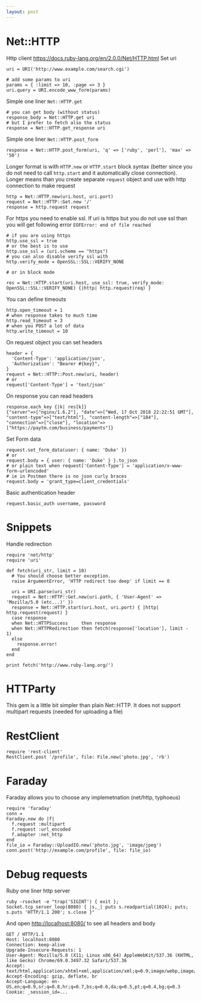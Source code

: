 ```yaml
---
layout: post
---
```


# Net::HTTP

Http client https://docs.ruby-lang.org/en/2.0.0/Net/HTTP.html
Set uri

~~~
uri = URI('http://www.example.com/search.cgi')

# add some params to uri
params = { :limit => 10, :page => 3 }
uri.query = URI.encode_www_form(params)
~~~

Simple one liner `Net::HTTP.get`

~~~
# you can get body (without status)
response_body = Net::HTTP.get uri
# but I prefer to fetch also the status
response = Net::HTTP.get_response uri
~~~

Simple one liner `Net::HTTP.post_form`

~~~
response = Net::HTTP.post_form(uri, 'q' => ['ruby', 'perl'], 'max' => '50')
~~~

Longer format is with `HTTP.new` or `HTTP.start` block syntax (better since you
do not need to call `http.start` and it automatically close connection). Longer
means than you create separate `request` object and use with http connection to
make request

~~~
http = Net::HTTP.new(uri.host, uri.port)
request = Net::HTTP::Get.new '/'
response = http.request request
~~~

For https you need to enable ssl. If uri is https but you do not use ssl than
you will get following error `EOFError: end of file reached`

~~~
# if you are using https
http.use_ssl = true
# or the best is to use
http.use_ssl = (uri.scheme == "https")
# you can also disable verify ssl with
http.verify_mode = OpenSSL::SSL::VERIFY_NONE

# or in block mode

res = Net::HTTP.start(uri.host, use_ssl: true, verify_mode: OpenSSL::SSL::VERIFY_NONE) {|http| http.request(req) }
~~~

You can define timeouts

~~~
http.open_timeout = 1
# when response takes to much time
http.read_timeout = 3
# when you POST a lot of data
http.write_timeout = 10
~~~

On request object you can set headers

~~~
header = {
  'Content-Type': 'application/json',
  'Authorization': "Bearer #{key}",
}
request = Net::HTTP::Post.new(uri, header)
# or
request['Content-Type'] = 'text/json'
~~~

On response you can read headers

~~~
response.each_key {|k| res[k]}
{"server"=>["nginx/1.6.2"], "date"=>["Wed, 17 Oct 2018 22:22:51 GMT"], "content-type"=>["text/html"], "content-length"=>["184"], "connection"=>["close"], "location"=>["https://paytm.com/business/payments"]}
~~~

Set Form data

~~~
request.set_form_data(user: { name: 'Duke' })
# or
request.body = { user: { name: 'Duke' } }.to_json
# or plain text when request['Content-Type'] = 'application/x-www-form-urlencoded'
# ie in Postman there is no json curly braces
request.body = 'grant_type=client_credentials'
~~~

Basic authentication header

~~~
request.basic_auth username, password
~~~

# Snippets

Handle redirection

~~~
require 'net/http'
require 'uri'

def fetch(uri_str, limit = 10)
  # You should choose better exception.
  raise ArgumentError, 'HTTP redirect too deep' if limit == 0

  uri = URI.parse(uri_str)
  request = Net::HTTP::Get.new(uri.path, { 'User-Agent' => 'Mozilla/5.0 (etc...)' })
  response = Net::HTTP.start(uri.host, uri.port) { |http| http.request(request) }
  case response
  when Net::HTTPSuccess     then response
  when Net::HTTPRedirection then fetch(response['location'], limit - 1)
  else
    response.error!
  end
end

print fetch('http://www.ruby-lang.org/')
~~~

# HTTParty

This gem is a little bit simpler than plain Net::HTTP.
It does not support multipart requests (needed for uploading a file)

# RestClient

~~~
require 'rest-client'
RestClient.post '/profile', file: File.new('photo.jpg', 'rb')
~~~

# Faraday

Faraday allows you to choose any implemetnation (net/http, typhoeus)
~~~
require 'faraday'
conn =
Faraday.new do |f|
  f.request :multipart
  f.request :url_encoded
  f.adapter :net_http
end
file_io = Faraday::UploadIO.new('photo.jpg', 'image/jpeg')
conn.post('http://example.com/profile', file: file_io)
~~~

# Debug requests

Ruby one liner http server

~~~
ruby -rsocket -e "trap('SIGINT') { exit }; Socket.tcp_server_loop(8080) { |s,_| puts s.readpartial(1024); puts; s.puts 'HTTP/1.1 200'; s.close }"
~~~

And open <http://localhost:8080/> to see all headers and body

~~~
GET / HTTP/1.1
Host: localhost:8080
Connection: keep-alive
Upgrade-Insecure-Requests: 1
User-Agent: Mozilla/5.0 (X11; Linux x86_64) AppleWebKit/537.36 (KHTML, like Gecko) Chrome/69.0.3497.32 Safari/537.36
Accept: text/html,application/xhtml+xml,application/xml;q=0.9,image/webp,image/apng,*/*;q=0.8
Accept-Encoding: gzip, deflate, br
Accept-Language: en-US,en;q=0.9,sr;q=0.8,hr;q=0.7,bs;q=0.6,da;q=0.5,pt;q=0.4,bg;q=0.3
Cookie: _session_id=...
~~~
